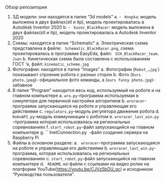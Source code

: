 Обзор репозитория
1.	3Д модели: они находятся в папке “3d models”
a.	- `` Knopka``: модель выложена в двух файлах(stl и itp), модель проектировалась в  Autodesk Inventor 2020
b.	- `` kuzov_BlackRacer``: модель выложена в двух файлах(stl и itp), модель проектировалась в  Autodesk Inventor 2020
2.	Схемы: находятся в папке “Schematic”
a.	Электрическая схема представлена в файле: `` Schematic_BlackRacer.png``, схема проектировалась в программе EasyEda, файл: `` SCH_BlackRacer_team. Json``
b.	 Кинетическая схема была составлена с использованием ГОСТ ‘а, файл: ``kinematic_scheme.jpg``
3.	Фотографии: находятся в папке “images”
a.	Фотографии (`` Robot_…jpg `` ) показывают строение робота с разных сторон
b.	Фото (`` Ours photo.jpeg ``)- официальное фото команды, а (`` ours funny photo.jpg ``)- забавное
4.	В папке “Program” находится весь код, используемый на роботе и на главном компьютере
a.	`` wro.py ``-программа используемая в симуляторе для первичной настройки алгоритмов
b.	`` wroracer ``-программа запускающаяся на роботе и управляющая его действиями
c.	`` regulators.py ``-модуль регулятора движения робота
d.	`` RoboAPI.py``-модуль коммуникации с роботом
e.	`` wroracer_last_win.py `` -программа которая использовалась на региональных соревнованиях
f.	`` start_robot.py ``-файл запускающийся на главном компьютере 
g.	`` InetConnection.py` `-файл создания сервера на Raspberry Pi
5.	Файлы в основном разделе:
a.	`` wroracer``-программа запускающаяся на роботе и управляющая его действиями
b.	``wroracer_last_win.py``-программа, которая использовалась на региональных соревнованиях
c.	``start_robot.py``-файл запускающийся на главном компьютере 
d.	`` README.md``-файли с ссылками на видео ролик на платформе YouTube(https://youtu.be/CJVz5bDU_gc) и исходником “Руководства пользователя”.

